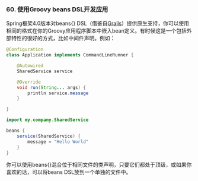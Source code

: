 ### 60. 使用Groovy beans DSL开发应用

Spring框架4.0版本对beans{} DSL（借鉴自[Grails](http://grails.org/)）提供原生支持，你可以使用相同的格式在你的Groovy应用程序脚本中嵌入bean定义。有时候这是一个包括外部特性的很好的方式，比如中间件声明。例如：
```java
@Configuration
class Application implements CommandLineRunner {

    @Autowired
    SharedService service

    @Override
    void run(String... args) {
        println service.message
    }

}

import my.company.SharedService

beans {
    service(SharedService) {
        message = "Hello World"
    }
}
```
你可以使用beans{}混合位于相同文件的类声明，只要它们都处于顶级，或如果你喜欢的话，可以将beans DSL放到一个单独的文件中。
